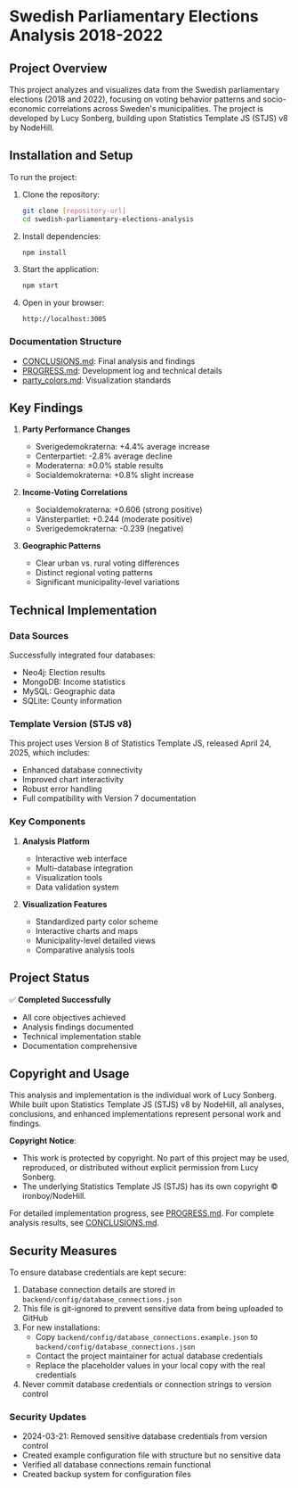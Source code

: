 # Swedish Parliamentary Elections Analysis 2018-2022

## Project Overview
This project analyzes and visualizes data from the Swedish parliamentary elections (2018 and 2022), focusing on voting behavior patterns and socio-economic correlations across Sweden's municipalities. The project is developed by Lucy Sonberg, building upon Statistics Template JS (STJS) v8 by NodeHill.

## Installation and Setup
To run the project:

1. Clone the repository:
   ```bash
   git clone [repository-url]
   cd swedish-parliamentary-elections-analysis
   ```

2. Install dependencies:
   ```bash
   npm install
   ```

3. Start the application:
   ```bash
   npm start
   ```

4. Open in your browser:
   ```
   http://localhost:3005
   ```

### Documentation Structure
- [CONCLUSIONS.md](CONCLUSIONS.md): Final analysis and findings
- [PROGRESS.md](PROGRESS.md): Development log and technical details
- [party_colors.md](party_colors.md): Visualization standards

## Key Findings
1. **Party Performance Changes**
   - Sverigedemokraterna: +4.4% average increase
   - Centerpartiet: -2.8% average decline
   - Moderaterna: ±0.0% stable results
   - Socialdemokraterna: +0.8% slight increase

2. **Income-Voting Correlations**
   - Socialdemokraterna: +0.606 (strong positive)
   - Vänsterpartiet: +0.244 (moderate positive)
   - Sverigedemokraterna: -0.239 (negative)

3. **Geographic Patterns**
   - Clear urban vs. rural voting differences
   - Distinct regional voting patterns
   - Significant municipality-level variations

## Technical Implementation

### Data Sources
Successfully integrated four databases:
- Neo4j: Election results
- MongoDB: Income statistics
- MySQL: Geographic data
- SQLite: County information

### Template Version (STJS v8)
This project uses Version 8 of Statistics Template JS, released April 24, 2025, which includes:
- Enhanced database connectivity
- Improved chart interactivity
- Robust error handling
- Full compatibility with Version 7 documentation

### Key Components
1. **Analysis Platform**
   - Interactive web interface
   - Multi-database integration
   - Visualization tools
   - Data validation system

2. **Visualization Features**
   - Standardized party color scheme
   - Interactive charts and maps
   - Municipality-level detailed views
   - Comparative analysis tools

## Project Status
✅ **Completed Successfully**
- All core objectives achieved
- Analysis findings documented
- Technical implementation stable
- Documentation comprehensive

## Copyright and Usage
This analysis and implementation is the individual work of Lucy Sonberg. While built upon Statistics Template JS (STJS) v8 by NodeHill, all analyses, conclusions, and enhanced implementations represent personal work and findings.

**Copyright Notice**: 
- This work is protected by copyright. No part of this project may be used, reproduced, or distributed without explicit permission from Lucy Sonberg.
- The underlying Statistics Template JS (STJS) has its own copyright © ironboy/NodeHill.

For detailed implementation progress, see [PROGRESS.md](PROGRESS.md).
For complete analysis results, see [CONCLUSIONS.md](CONCLUSIONS.md).

## Security Measures
To ensure database credentials are kept secure:

1. Database connection details are stored in `backend/config/database_connections.json`
2. This file is git-ignored to prevent sensitive data from being uploaded to GitHub
3. For new installations:
   - Copy `backend/config/database_connections.example.json` to `backend/config/database_connections.json`
   - Contact the project maintainer for actual database credentials
   - Replace the placeholder values in your local copy with the real credentials
4. Never commit database credentials or connection strings to version control

### Security Updates
- 2024-03-21: Removed sensitive database credentials from version control
- Created example configuration file with structure but no sensitive data
- Verified all database connections remain functional
- Created backup system for configuration files 